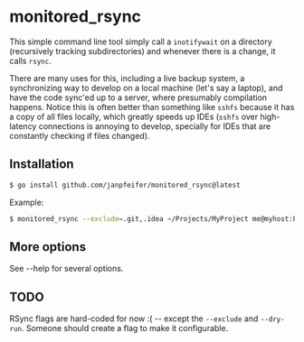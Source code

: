 # monitored_rsync

This simple command line tool simply call a `inotifywait` on a directory (recursively
tracking subdirectories) and whenever there is a change, it calls `rsync`.

There are many uses for this, including a live backup system, a synchronizing way
to develop on a local machine (let's say a laptop), and have the code sync'ed up
to a server, where presumably compilation happens. Notice this is often better
than something like `sshfs` because it has a copy of all files locally, which
greatly speeds up IDEs (`sshfs` over high-latency connections is annoying to
develop, specially for IDEs that are constantly checking if files changed).

## Installation

```bash
$ go install github.com/janpfeifer/monitored_rsync@latest
```

Example:

```bash
$ monitored_rsync --exclude=.git,.idea ~/Projects/MyProject me@myhost:Projects/MyProject
```

## More options

See --help for several options.

## TODO

RSync flags are hard-coded for now :( -- except the `--exclude` and `--dry-run`. 
Someone should create a flag to make it configurable.

